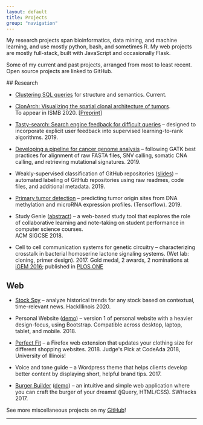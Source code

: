 ```yaml
---
layout: default
title: Projects
group: "navigation"
---
```


<!-- <h1 class="owner-name">{{ site.owner.name}} </h1>
![user-avatar]({{ site.owner.avatar }})

{{site.about}} -->
My research projects span bioinformatics, data mining, and machine learning, and use mostly python, bash, and sometimes R. My web projects are mostly full-stack, built with JavaScript and occasionally Flask. 

Some of my current and past projects, arranged from most to least recent. Open source projects are linked to GitHub. 

<!-- <div class="center">
<a href="#research">Research</a> | <a href="#web">Web</a> | <a href="#app">App</a> </div>
 -->


<div id="research"> </div>
## Research 

* [Clustering SQL queries](https://github.com/SushAzad/QueryClustering) for structure and semantics. Current. 

* [ClonArch: Visualizing the spatial clonal architecture of tumors](https://github.com/elkebir-group/ClonArch). <br>
<span class = "award">To appear in ISMB 2020.</span> [[Preprint](https://www.biorxiv.org/content/10.1101/2020.04.06.027912v1.full.pdf+html)]


<!-- From raw FASTA files to variant calling and copy number calling. *2019* -->

* [Tasty-search: Search engine feedback for difficult queries](https://github.com/programmingprincess/tasty-search) – designed to incorporate explicit user feedback into supervised learning-to-rank algorithms. 2019.

* [Developing a pipeline for cancer genome analysis](https://github.com/programmingprincess/genome-analysis/) – following GATK best practices for alignment of raw FASTA files, SNV calling, somatic CNA calling, and retrieving mutational signatures. 2019.

<!-- a study on the effectiveness of weakly- and distantly-supervised methods for  -->
* Weakly-supervised classification of GitHub repositories ([slides](https://docs.google.com/presentation/d/1LR6B-no1Ox3bLOKMEgaYAmgYcpPWbhbePZvsT7RUgUY/edit?usp=sharing)) – automated labeling of GitHub repositories using raw readmes, code files, and additional metadata. 2019. 

<!-- * [Computer Vision] <br>
[Data augmentation of biased datasets with StyleGAN](https://github.com/programmingprincess/stylegan). 2019. <br> <span class = "award">**Accepted to SDSC20.**</span>  -->

* [Primary tumor detection](https://github.com/programmingprincess/tumor-origin) – predicting tumor origin sites from DNA methylation and microRNA expression profiles. (Tensorflow). 2019. 

<!-- * [Machine learning] [Tumor malignancy classification](https://github.com/programmingprincess/breast-cancer-ml) - classify breast cancer tumors using digitized images of FNA biopsies from the [WDBC](https://archive.ics.uci.edu/ml/datasets/Breast+Cancer+Wisconsin+(Diagnostic)) dataset. (R). *2018* -->

* Study Genie ([abstract](https://dl.acm.org/citation.cfm?id=3162340)) – a web-based study tool that explores the role of collaborative learning and note-taking on student performance in computer science courses. <br> <span class = "award">ACM SIGCSE 2018.</span>

<!-- Proceedings of the 49th ACM Technical Symposium on Computer Science Education -->

<!-- * Clustering colon cancer subtypes - identifying colon cancer subtypes by clustering [gene expression data](https://journals.plos.org/plosmedicine/article?id=10.1371/journal.pmed.1001453). (Machine learning methods: R). *2016* -->

<!-- * RNA-seq analysis of synthetic fusion protein on the production of insulin. *2018*
 -->


* Cell to cell communication systems for genetic circuitry – characterizing crosstalk in bacterial homoserine lactone signaling systems. (Wet lab: cloning, primer design). 2017. <span class = "award">Gold medal, 2 awards, 2 nominations at [iGEM 2016](http://2016.igem.org/Team:Arizona_State); published in [PLOS ONE](https://journals.plos.org/plosone/article?id=10.1371/journal.pone.0202294)</span>

<div id="web"> </div>

## Web 

* [Stock Spy](https://github.com/programmingprincess/stock_spy) – analyze historical trends for any stock based on contextual, time-relevant news. HackIllinois 2020.

* Personal Website ([demo](http://jiaqiwu.com/v1)) – version 1 of personal website with a heavier design-focus, using Bootstrap. Compatible across desktop, laptop, tablet, and mobile. 2018.

* [Perfect Fit](https://github.com/programmingprincess/perfect-fit/) – a Firefox web extension that updates your clothing size for different shopping websites. 2018. <span class = "award">Judge's Pick at CodeAda 2018, University of Illinois!</span>

* Voice and tone guide – a Wordpress theme that helps clients develop better content by displaying short, helpful brand tips. 2017.

* [Burger Builder](https://github.com/programmingprincess/burgerbuilder/) ([demo](http://jiaqiwu.com/burgerbuilder/)) – an intuitive and simple web application where you can craft the burger of your dreams! (jQuery, HTML/CSS). SWHacks 2017.


See more miscellaneous projects on my [GitHub](http://github.com/programmingprincess)!


<!-- 
<div id="app"> </div>

## App 
* [HomeChef]() – an iOS "reverse recipe" app that takes a list of ingredients from the user, and returns a list of recipes that can be made from available ingredients. Started at HackArizona in 2016. 
* [Gilbert Fire App](http://www.eastvalleytribune.com/local/gilbert/centennial-students-win-gilbert-spark-app-league-contest/article_76d2c3d6-dd4f-11e3-a102-001a4bcf887a.html) - Android mobile app to inform the citizens of Gilbert, AZ about their town's fire amenities and general fire safety tips. Available in Play Store. *2014*. <span class = "award">**Best Overall App Award at SPARK App League Competition, 2014.**</span> -->

<hr>

<!-- <div class="pagination social-footer">
  {% if site.owner.linkedin %}
    <a href="{{ site.owner.linkedin }}" class="social-media-icons"><i class="fa fa-2x fa-linkedin-square" aria-hidden="true"></i></a>
  {% endif %}
  {% if site.owner.email %}
    <a href="mailto:{{ site.owner.email }}" class="social-media-icons"><i class="fa fa-2x fa-envelope-square" aria-hidden="true"></i></a>
  {% endif %}
  {% if site.owner.twitter %}
    <a href="{{ site.owner.twitter }}" class="social-media-icons"><i class="fa fa-2x fa-twitter-square" aria-hidden="true"></i></a>
  {% endif %}
  {% if site.owner.github %}
    <a href="{{ site.owner.github }}" class="social-media-icons"><i class="fa fa-2x fa-github-square" aria-hidden="true"></i></a>
  {% endif %}
</div>
 -->
